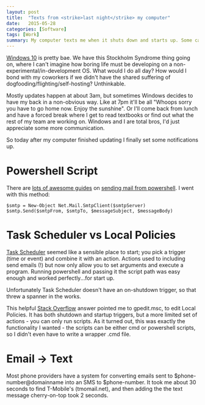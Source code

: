 ```yaml
---
layout: post
title:  "Texts from <strike>last night</strike> my computer"
date:   2015-05-28
categories: [Software]
tags: [Work]
summary: My computer texts me when it shuts down and starts up. Some call it clingy but I like to think of it as having my back.
---
```

[Windows 10][insider] is pretty bae. We have this Stockholm Syndrome thing going on, where I can't imagine how boring life must be developing on a non-experimental/in-development OS. What would I do all day? How would I bond with my coworkers if we didn't have the shared suffering of dogfooding/flighting/self-hosting? Unthinkable.

Mostly updates happen at about 3am, but sometimes Windows decides to have my back in a non-obvious way. Like at 7pm it'll be all "Whoops sorry you have to go home now. Enjoy the sunshine". Or I'll come back from lunch and have a forced break where I get to read textbooks or find out what the rest of my team are working on. Windows and I are total bros, I'd just appreciate some more communication.

So today after my computer finished updating I finally set some notifications up. 

# Powershell Script #
There are [lots of awesome guides][first guide] on [sending mail from powershell][SendMail]. I went with this method:

	$smtp = New-Object Net.Mail.SmtpClient($smtpServer)
	$smtp.Send($smtpFrom, $smtpTo, $messageSubject, $messageBody)

# Task Scheduler vs Local Policies #
[Task Scheduler][Tasks] seemed like a sensible place to start; you pick a trigger (time or event) and combine it with an action. Actions used to including send emails (!) but now only allow you to set arguments and execute a program. Running powershell and passing it the script path was easy enough and worked perfectly...for start up.

Unfortunately Task Scheduler doesn't have an on-shutdown trigger, so that threw a spanner in the works.

This helpful [Stack Overflow][SO] answer pointed me to gpedit.msc, to edit Local Policies. It has both shutdown and startup triggers, but a more limited set of actions - you can only run scripts. As it turned out, this was exactly the functionality I wanted - the scripts can be either cmd or powershell scripts, so I didn't even have to write a wrapper .cmd file.

# Email -> Text #
Most phone providers have a system for converting emails sent to $phone-number@domainname into an SMS to $phone-number. It took me about 30 seconds to find T-Mobile's (tmomail.net), and then adding the the text message cherry-on-top took 2 seconds.

 
[insider]: https://insider.windows.com/
[SO]: http://stackoverflow.com/a/18747578/4629688
[Tasks]: https://www.howto-connect.com/windows-10-task-scheduler-access-functions/
[first guide]: http://exchangeserverpro.com/powershell-how-to-send-email/
[SendMail]: http://www.adminarsenal.com/admin-arsenal-blog/powershell-sending-email-with-gmail-example